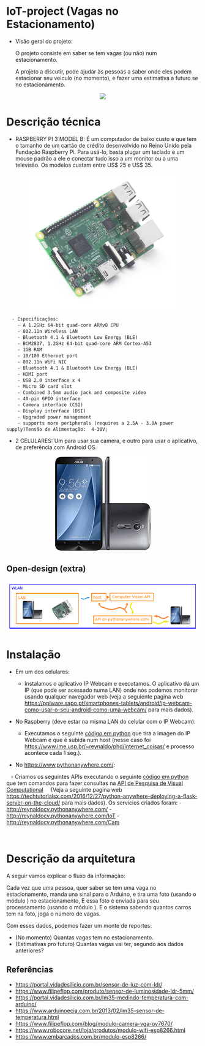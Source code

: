 
# IoT-project (Vagas no Estacionamento)

- Visão geral do projeto: 

    O projeto consiste em saber se tem vagas (ou não) num estacionamento. 

    A projeto a discutir, pode ajudar às pessoas a saber onde eles podem estacionar seu veiculo (no momento), e
fazer uma estimativa a futuro se no estacionamento.


<p align="center">
  <img src="/img/img_car.png">
</p>


# Descrição técnica
  
- RASPBERRY PI 3 MODEL B: É um computador de baixo custo e que tem o tamanho de um cartão de crédito desenvolvido no Reino Unido pela Fundação Raspberry Pi. Para usá-lo, basta plugar um teclado e um mouse padrão a ele e conectar tudo isso a um monitor ou a uma televisão. Os modelos custam entre US$ 25 e US$ 35.

<p align="center">
  <img src="/img/Raspberry.png">
</p>


      - Especificações:      
        - A 1.2GHz 64-bit quad-core ARMv8 CPU
        - 802.11n Wireless LAN
        - Bluetooth 4.1 & Bluetooth Low Energy (BLE)
        - BCM2837, 1.2GHz 64-bit quad-core ARM Cortex-A53
        - 1GB RAM
        - 10/100 Ethernet port
        - 802.11n WiFi NIC
        - Bluetooth 4.1 & Bluetooth Low Energy (BLE)
        - HDMI port
        - USB 2.0 interface x 4
        - Micro SD card slot
        - Combined 3.5mm audio jack and composite video
        - 40-pin GPIO interface
        - Camera interface (CSI)
        - Display interface (DSI)
        - Upgraded power management
        - supports more peripherals (requires a 2.5A - 3.0A power supply)Tensão de Alimentação:  4-30V;
        
 - 2 CELULARES: Um para usar sua camera, e outro para usar o aplicativo, de preferência com Android OS.

  <p align="center">
  <img src="/img/celulares.png">
</p>
        
        
## Open-design (extra)


<p align="center">
  <img src="/img/diagrama.png">
</p>

# Instalação
- Em um dos celulares:
    
    - Instalamos o aplicativo IP Webcam e executamos. O aplicativo dá um IP (que pode ser acessado numa LAN) onde nós podemos monitorar usando qualquer navegador web (veja a seguiente pagina web https://pplware.sapo.pt/smartphones-tablets/android/ip-webcam-como-usar-o-seu-android-como-uma-webcam/ para mais dados).

- No Raspberry (deve estar na misma LAN do celular com o IP Webcam):
    
    - Executamos o seguinte [código em python](cod_raspberry/cam.py) que tira a imagen do IP Webcam e que é subida num host (nesse caso foi https://www.ime.usp.br/~reynaldo/phd/internet_coisas/ e processo acontece cada 1 seg.).
    
- No https://www.pythonanywhere.com/:
    
    - Criamos os seguintes APIs executando o seguinte [código em python](cod_pythonanywhere/app_flask.py) que tem comandos para fazer consultas na [API de Pesquisa de Visual Computational](https://azure.microsoft.com/pt-br/services/cognitive-services/computer-vision/)     (Veja a seguinte pagina web https://techtutorialsx.com/2016/12/27/python-anywhere-deploying-a-flask-server-on-the-cloud/ para mais dados). Os servicios criados foram:
        - http://reynaldocv.pythonanywhere.com/
        - http://reynaldocv.pythonanywhere.com/IoT
        - http://reynaldocv.pythonanywhere.com/Cam
        
         
      
    
    
    


# Descrição da arquitetura

A seguir vamos explicar o fluxo da informação:

Cada vez que uma pessoa, quer saber se tem uma vaga no estacionamento, manda una sinal para o Arduino, 
e tira uma foto (usando o módulo ) no estacionamento, E essa foto é enviada para seu processamento (usando o módulo ).
E o sistema sabendo quantos carros tem na foto, joga o número de vagas.

Com esses dados, podemos fazer um monte de reportes: 
 - (No momento) Quantas vagas tem no estacionamento.
 - (Estimativas pro futuro) Quantas vagas vai ter, segundo aos dados anteriores? 
 
## Referências   
 - https://portal.vidadesilicio.com.br/sensor-de-luz-com-ldr/
 - https://www.filipeflop.com/produto/sensor-de-luminosidade-ldr-5mm/
 - https://portal.vidadesilicio.com.br/lm35-medindo-temperatura-com-arduino/
 - https://www.arduinoecia.com.br/2013/02/lm35-sensor-de-temperatura.html
 - https://www.filipeflop.com/blog/modulo-camera-vga-ov7670/
 - https://www.robocore.net/loja/produtos/modulo-wifi-esp8266.html
 - https://www.embarcados.com.br/modulo-esp8266/


